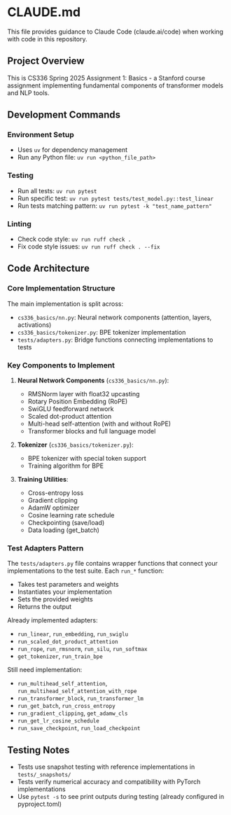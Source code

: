 # CLAUDE.md

This file provides guidance to Claude Code (claude.ai/code) when working with code in this repository.

## Project Overview

This is CS336 Spring 2025 Assignment 1: Basics - a Stanford course assignment implementing fundamental components of transformer models and NLP tools.

## Development Commands

### Environment Setup
- Uses `uv` for dependency management
- Run any Python file: `uv run <python_file_path>`

### Testing
- Run all tests: `uv run pytest`
- Run specific test: `uv run pytest tests/test_model.py::test_linear`
- Run tests matching pattern: `uv run pytest -k "test_name_pattern"`

### Linting
- Check code style: `uv run ruff check .`
- Fix code style issues: `uv run ruff check . --fix`

## Code Architecture

### Core Implementation Structure

The main implementation is split across:
- `cs336_basics/nn.py`: Neural network components (attention, layers, activations)
- `cs336_basics/tokenizer.py`: BPE tokenizer implementation
- `tests/adapters.py`: Bridge functions connecting implementations to tests

### Key Components to Implement

1. **Neural Network Components** (`cs336_basics/nn.py`):
   - RMSNorm layer with float32 upcasting
   - Rotary Position Embedding (RoPE)
   - SwiGLU feedforward network
   - Scaled dot-product attention
   - Multi-head self-attention (with and without RoPE)
   - Transformer blocks and full language model

2. **Tokenizer** (`cs336_basics/tokenizer.py`):
   - BPE tokenizer with special token support
   - Training algorithm for BPE

3. **Training Utilities**:
   - Cross-entropy loss
   - Gradient clipping
   - AdamW optimizer
   - Cosine learning rate schedule
   - Checkpointing (save/load)
   - Data loading (get_batch)

### Test Adapters Pattern

The `tests/adapters.py` file contains wrapper functions that connect your implementations to the test suite. Each `run_*` function:
- Takes test parameters and weights
- Instantiates your implementation
- Sets the provided weights
- Returns the output

Already implemented adapters:
- `run_linear`, `run_embedding`, `run_swiglu`
- `run_scaled_dot_product_attention`
- `run_rope`, `run_rmsnorm`, `run_silu`, `run_softmax`
- `get_tokenizer`, `run_train_bpe`

Still need implementation:
- `run_multihead_self_attention`, `run_multihead_self_attention_with_rope`
- `run_transformer_block`, `run_transformer_lm`
- `run_get_batch`, `run_cross_entropy`
- `run_gradient_clipping`, `get_adamw_cls`
- `run_get_lr_cosine_schedule`
- `run_save_checkpoint`, `run_load_checkpoint`

## Testing Notes

- Tests use snapshot testing with reference implementations in `tests/_snapshots/`
- Tests verify numerical accuracy and compatibility with PyTorch implementations
- Use `pytest -s` to see print outputs during testing (already configured in pyproject.toml)